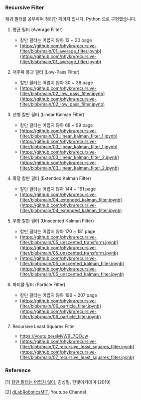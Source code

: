 ### Recursive Filter
재귀 필터를 공부하며 정리한 페이지 입니다. Python 으로 구현했습니다. 

1. 평균 필터 (Average Filter)
   - 칼만 필터는 어렵지 않아 12 ~ 20 page
   - [https://github.com/phykn/recursive-filter/blob/main/01_average_filter.ipynb](https://github.com/phykn/recursive-filter/blob/main/01_average_filter.ipynb)

2. 저주파 통과 필터 (Low-Pass Filter)
   - 칼만 필터는 어렵지 않아 30 ~ 38 page
   - [https://github.com/phykn/recursive-filter/blob/main/02_low_pass_filter.ipynb](https://github.com/phykn/recursive-filter/blob/main/02_low_pass_filter.ipynb)

3. 선형 칼만 필터 (Linear Kalman Filter)
   - 칼만 필터는 어렵지 않아 68 ~ 99 page
   - [https://github.com/phykn/recursive-filter/blob/main/03_linear_kalman_filter_1.ipynb](https://github.com/phykn/recursive-filter/blob/main/03_linear_kalman_filter_1.ipynb)
   - [https://github.com/phykn/recursive-filter/blob/main/03_linear_kalman_filter_2.ipynb](https://github.com/phykn/recursive-filter/blob/main/03_linear_kalman_filter_2.ipynb)

4. 확장 칼만 필터 (Extended Kalman Filter)
   - 칼만 필터는 어렵지 않아 144 ~ 161 page
   - [https://github.com/phykn/recursive-filter/blob/main/04_extended_kalman_filter.ipynb](https://github.com/phykn/recursive-filter/blob/main/04_extended_kalman_filter.ipynb)

5. 무향 칼만 필터 (Unscented Kalman Filter)
   - 칼만 필터는 어렵지 않아 170 ~ 181 page
   - [https://github.com/phykn/recursive-filter/blob/main/05_unscented_transform.ipynb](https://github.com/phykn/recursive-filter/blob/main/05_unscented_transform.ipynb)
   - [https://github.com/phykn/recursive-filter/blob/main/05_unscented_kalman_filter.ipynb](https://github.com/phykn/recursive-filter/blob/main/05_unscented_kalman_filter.ipynb)

6. 파티클 필터 (Particle Filter)
   - 칼만 필터는 어렵지 않아 196 ~ 207 page
   - [https://github.com/phykn/recursive-filter/blob/main/06_particle_filter.ipynb](https://github.com/phykn/recursive-filter/blob/main/06_particle_filter.ipynb)

7. Recursive Least Squares Filter
   - https://youtu.be/eMyW9L7QOJw
   - [https://github.com/phykn/recursive-filter/blob/main/07_recursive_least_squares_filter.ipynb](https://github.com/phykn/recursive-filter/blob/main/07_recursive_least_squares_filter.ipynb)

### Reference
[1] [칼만 필터는 어렵지 않아](https://books.google.com/books/about/%EC%B9%BC%EB%A7%8C_%ED%95%84%ED%84%B0%EB%8A%94_%EC%96%B4%EB%A0%B5%EC%A7%80_%EC%95%8A%EC%95%84_with_M.html?id=hMTyDwAAQBAJ), 김성필, 한빛아카데미 (2019)

[2] [dLabRoboticsMIT](https://www.youtube.com/user/dLabRoboticsMIT), Youtube Channel
